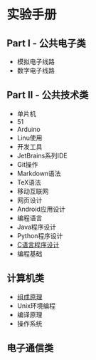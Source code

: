 # 实验手册

## Part I - 公共电子类
* 模拟电子线路
* 数字电子线路

## Part II - 公共技术类
* 单片机
 * 51 
 * Arduino 
* Linu使用
* 开发工具
 * JetBrains系列IDE
 * Git操作
 * Markdown语法
 * TeX语法
* 移动互联网
 * 网页设计 
 * Android应用设计
* 编程语言
 * Java程序设计
 * Python程序设计
 * [C语言程序设计](common/lang-c/README.md)
 * 编程基础

## 计算机类
* [组成原理](cs/zuchen/README.md)
* Unix环境编程
* 编译原理
* 操作系统

## 电子通信类

